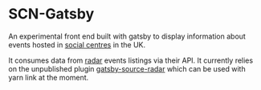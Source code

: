 # SCN-Gatsby

An experimental front end built with gatsby to display information about events hosted in [social centres](https://en.wikipedia.org/wiki/Self-managed_social_centres_in_the_United_Kingdom#UK_Social_Centre_Network) in the UK.

It consumes data from [radar](radar.squat.net) events listings via their API. It currently relies on the unpublished plugin [gatsby-source-radar](https://github.com/aaaaargZombies/gatsby-source-radar) which can be used with yarn link at the moment.
